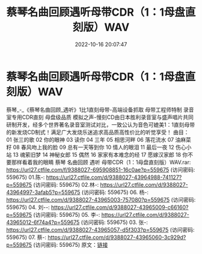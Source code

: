 ﻿---
title: 蔡琴名曲回顾遇听母带CDR（1：1母盘直刻版）WAV
date: 2022-10-16 20:07:47
categories: WAV车载音乐、镜像
tags: 华语中文
---
# 蔡琴名曲回顾遇听母带CDR（1：1母盘直刻版）WAV

蔡琴_-_《蔡琴名曲回顾_遇听》1比1直刻母带-高端设备抓取
母带工程师特制 录音室专用CDR直刻 母盘级品质
模拟之声-慢刻CD由日本胜利录音室与盛声唱片共同研制开发，经多个世界著名录音室测试对比，一致公认为音色可媲美1：1直刻母带的新发烧CD制式！满足广大发烧乐迷追求高品质高性价比的听觉享受！
曲目：
01 张三的歌
02 你的眼神
03 读你
04 三年
05 相思河畔
06 落花流水
07 油麻菜籽
08 春风吻上我的脸
09 总有一天等到你
10 情人的眼泪
11 最后一夜
12 伤心小站
13 魂萦旧梦
14 神秘女郎
15 偶然
16 家家有本难念的经
17 愿嫁汉家郎
18 你不要那样看着我的眼睛
蔡琴 名曲回顾 遇听 母带CDR（1：1母盘直刻版）WAV.rar: https://url27.ctfile.com/f/9388027-695908851-16c0ae?p=559675
(访问密码: 559675)
01.陈-: https://url27.ctfile.com/d/9388027-43964988-741127?p=559675
(访问密码: 559675)
02.林-: https://url27.ctfile.com/d/9388027-43964997-3afab5?p=559675
(访问密码: 559675)
06. 杨-: https://url27.ctfile.com/d/9388027-43965003-757080?p=559675
(访问密码: 559675)
04. 刘--: https://url27.ctfile.com/d/9388027-43965009-c66160?p=559675
(访问密码: 559675)
05. 李-: https://url27.ctfile.com/d/9388027-43965012-6f74a4?p=559675
(访问密码: 559675)
03. 张-: https://url27.ctfile.com/d/9388027-43965057-d5f303?p=559675
(访问密码: 559675)
07. 蔡-: https://url27.ctfile.com/d/9388027-43965060-3c929d?p=559675
(访问密码: 559675)
原文：[链接](https://blog.sina.com.cn/s/blog_1647c7e7601030zxr.html)